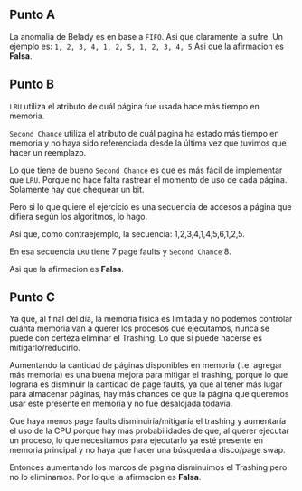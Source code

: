 ## Punto A
La anomalia de Belady es en base a `FIFO`. Asi que claramente la sufre. Un ejemplo es: `1, 2, 3, 4, 1, 2, 5, 1, 2, 3, 4, 5` Asi que la afirmacion es **Falsa**.

## Punto B
`LRU` utiliza el atributo de cuál página fue usada hace más tiempo en memoria.

`Second Chance` utiliza el atributo de cuál página ha estado más tiempo en memoria y no haya sido referenciada desde la última vez que tuvimos que hacer un reemplazo.

Lo que tiene de bueno `Second Chance` es que es más fácil de implementar que `LRU`. Porque no hace falta rastrear el momento de uso de cada página. Solamente hay que chequear un bit. 

Pero si lo que quiere el ejercicio es una secuencia de accesos a página que difiera según los algoritmos, lo hago. 

Así que, como contraejemplo, la secuencia: 1,2,3,4,1,4,5,6,1,2,5. 

En esa secuencia `LRU` tiene 7 page faults y `Second Chance` 8. 

Asi que la afirmacion es **Falsa**.

## Punto C
Ya que, al final del día, la memoria física es limitada y no podemos controlar cuánta memoria van a querer los procesos que ejecutamos, nunca se puede con certeza eliminar el Trashing. Lo que sí puede hacerse es mitigarlo/reducirlo. 

Aumentando la cantidad de páginas disponibles en memoria (i.e. agregar más memoria) es una buena mejora para mitigar el trashing, porque lo que lograría es disminuir la cantidad de page faults, ya que al tener más lugar para almacenar páginas, hay más chances de que la página que queremos usar esté presente en memoria y no fue desalojada todavía.

Que haya menos page faults disminuiría/mitigaría el trashing y aumentaría el uso de la CPU porque hay más probabilidades de que, al querer ejecutar un proceso, lo que necesitamos para ejecutarlo ya esté presente en memoria principal y no haya que hacer una búsqueda a disco/page swap.

Entonces aumentando los marcos de pagina disminuimos el Trashing pero no lo eliminamos. Por lo que la afirmacion es **Falsa**.
